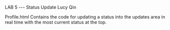 LAB 5 --- Status Update
Lucy Qin


Profile.html
Contains the code for updating a status into the updates area in real time with the most current status at the top.

